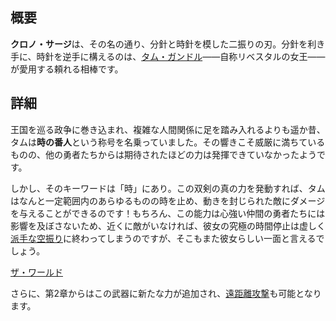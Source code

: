 <!-- title: クロノ・サージ -->
<!-- quote: レベレーション！ ……（コオロギの鳴き声） -->
<!-- chapters: -1 -->
<!-- images: (タムが初めてクロノ・サージを手にする場面), (インベントリに表示されたクロノ・サージ), (クロノ・サージの能力発動シーン) -->
<!-- model: true -->

## 概要

**クロノ・サージ**は、その名の通り、分針と時針を模した二振りの刃。分針を利き手に、時針を逆手に構えるのは、[タム・ガンドル](#entry:kronii-entry)――自称リベスタルの女王――が愛用する頼れる相棒です。

## 詳細

王国を巡る政争に巻き込まれ、複雑な人間関係に足を踏み入れるよりも遥か昔、タムは**時の番人**という称号を名乗っていました。その響きこそ威厳に満ちているものの、他の勇者たちからは期待されたほどの力は発揮できていなかったようです。

しかし、そのキーワードは「時」にあり。この双剣の真の力を発動すれば、タムはなんと一定範囲内のあらゆるものの時を止め、動きを封じられた敵にダメージを与えることができるのです！もちろん、この能力は心強い仲間の勇者たちには影響を及ぼさないため、近くに敵がいなければ、彼女の究極の時間停止は虚しく[派手な空振り](https://www.youtube.com/live/fIGfh8GmKY8?si=a7sNjbZFNPUUdXp&t=7695)に終わってしまうのですが、そこもまた彼女らしい一面と言えるでしょう。

[ザ・ワールド](#embed:https://www.youtube.com/live/zgioohaY0m4?si=wjs7xiiQwD3m2sdP&t=8108)

さらに、第2章からはこの武器に新たな力が追加され、[遠距離攻撃](#entry:revelations-entry)も可能となります。